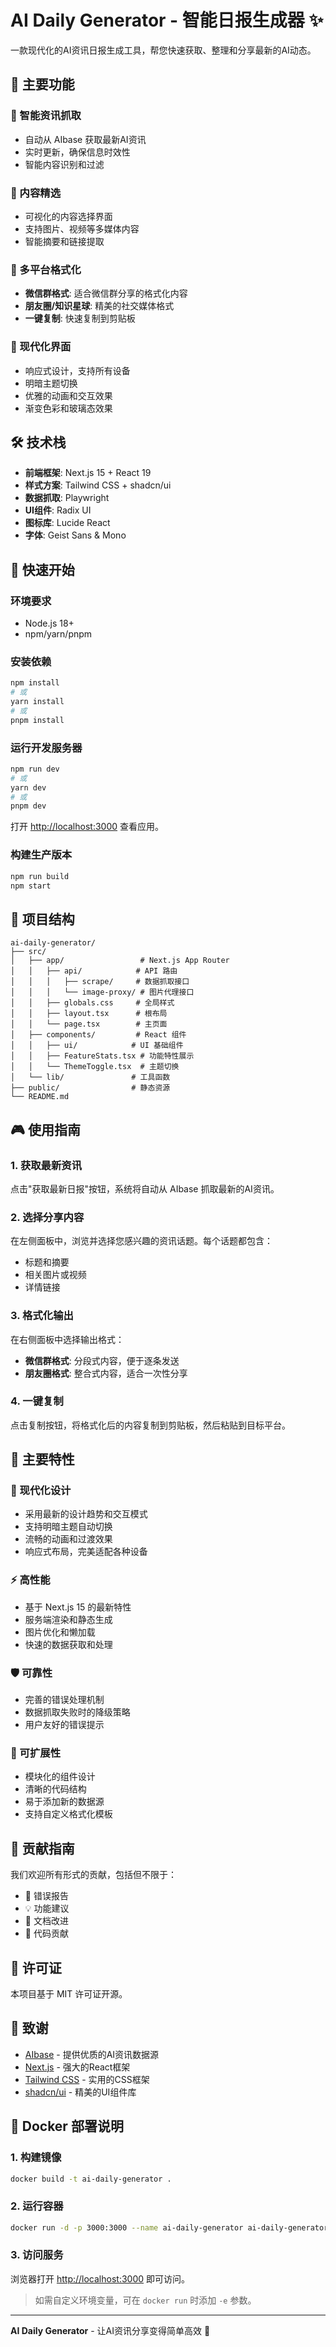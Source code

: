 # AI Daily Generator - 智能日报生成器 ✨

一款现代化的AI资讯日报生成工具，帮您快速获取、整理和分享最新的AI动态。

## 🌟 主要功能

### 📰 智能资讯抓取
- 自动从 AIbase 获取最新AI资讯
- 实时更新，确保信息时效性
- 智能内容识别和过滤

### 🎯 内容精选
- 可视化的内容选择界面
- 支持图片、视频等多媒体内容
- 智能摘要和链接提取

### 📱 多平台格式化
- **微信群格式**: 适合微信群分享的格式化内容
- **朋友圈/知识星球**: 精美的社交媒体格式
- **一键复制**: 快速复制到剪贴板

### 🎨 现代化界面
- 响应式设计，支持所有设备
- 明暗主题切换
- 优雅的动画和交互效果
- 渐变色彩和玻璃态效果

## 🛠️ 技术栈

- **前端框架**: Next.js 15 + React 19
- **样式方案**: Tailwind CSS + shadcn/ui
- **数据抓取**: Playwright
- **UI组件**: Radix UI
- **图标库**: Lucide React
- **字体**: Geist Sans & Mono

## 🚀 快速开始

### 环境要求
- Node.js 18+
- npm/yarn/pnpm

### 安装依赖
```bash
npm install
# 或
yarn install
# 或
pnpm install
```

### 运行开发服务器
```bash
npm run dev
# 或
yarn dev
# 或
pnpm dev
```

打开 [http://localhost:3000](http://localhost:3000) 查看应用。

### 构建生产版本
```bash
npm run build
npm start
```

## 📁 项目结构

```
ai-daily-generator/
├── src/
│   ├── app/                 # Next.js App Router
│   │   ├── api/            # API 路由
│   │   │   ├── scrape/     # 数据抓取接口
│   │   │   └── image-proxy/ # 图片代理接口
│   │   ├── globals.css     # 全局样式
│   │   ├── layout.tsx      # 根布局
│   │   └── page.tsx        # 主页面
│   ├── components/         # React 组件
│   │   ├── ui/            # UI 基础组件
│   │   ├── FeatureStats.tsx # 功能特性展示
│   │   └── ThemeToggle.tsx  # 主题切换
│   └── lib/               # 工具函数
├── public/                # 静态资源
└── README.md
```

## 🎮 使用指南

### 1. 获取最新资讯
点击"获取最新日报"按钮，系统将自动从 AIbase 抓取最新的AI资讯。

### 2. 选择分享内容
在左侧面板中，浏览并选择您感兴趣的资讯话题。每个话题都包含：
- 标题和摘要
- 相关图片或视频
- 详情链接

### 3. 格式化输出
在右侧面板中选择输出格式：
- **微信群格式**: 分段式内容，便于逐条发送
- **朋友圈格式**: 整合式内容，适合一次性分享

### 4. 一键复制
点击复制按钮，将格式化后的内容复制到剪贴板，然后粘贴到目标平台。

## 🌈 主要特性

### 🎨 现代化设计
- 采用最新的设计趋势和交互模式
- 支持明暗主题自动切换
- 流畅的动画和过渡效果
- 响应式布局，完美适配各种设备

### ⚡ 高性能
- 基于 Next.js 15 的最新特性
- 服务端渲染和静态生成
- 图片优化和懒加载
- 快速的数据获取和处理

### 🛡️ 可靠性
- 完善的错误处理机制
- 数据抓取失败时的降级策略
- 用户友好的错误提示

### 🔧 可扩展性
- 模块化的组件设计
- 清晰的代码结构
- 易于添加新的数据源
- 支持自定义格式化模板

## 🤝 贡献指南

我们欢迎所有形式的贡献，包括但不限于：
- 🐛 错误报告
- 💡 功能建议
- 📝 文档改进
- 🔧 代码贡献

## 📄 许可证

本项目基于 MIT 许可证开源。

## 🙏 致谢

- [AIbase](https://www.aibase.com/) - 提供优质的AI资讯数据源
- [Next.js](https://nextjs.org/) - 强大的React框架
- [Tailwind CSS](https://tailwindcss.com/) - 实用的CSS框架
- [shadcn/ui](https://ui.shadcn.com/) - 精美的UI组件库

## 🐳 Docker 部署说明

### 1. 构建镜像
```bash
docker build -t ai-daily-generator .
```

### 2. 运行容器
```bash
docker run -d -p 3000:3000 --name ai-daily-generator ai-daily-generator
```

### 3. 访问服务
浏览器打开 [http://localhost:3000](http://localhost:3000) 即可访问。

> 如需自定义环境变量，可在 `docker run` 时添加 `-e` 参数。

---

**AI Daily Generator** - 让AI资讯分享变得简单高效 🚀
